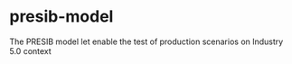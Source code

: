 # presib-model
The PRESIB model let enable the test of production scenarios on Industry 5.0 context
